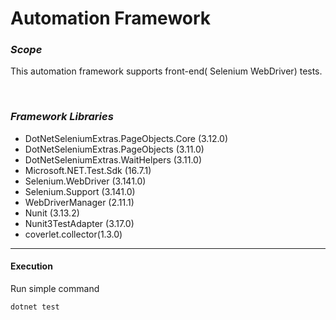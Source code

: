 ﻿
# Automation Framework
### <i>Scope</i>
<p align="justify">
This automation framework supports front-end( Selenium WebDriver) tests. </p>
<br>


### <i>Framework Libraries</i>
- DotNetSeleniumExtras.PageObjects.Core (3.12.0)
- DotNetSeleniumExtras.PageObjects (3.11.0)
- DotNetSeleniumExtras.WaitHelpers (3.11.0)
- Microsoft.NET.Test.Sdk (16.7.1)
- Selenium.WebDriver (3.141.0)
- Selenium.Support (3.141.0)
- WebDriverManager (2.11.1)
- Nunit (3.13.2)
- Nunit3TestAdapter (3.17.0)
- coverlet.collector(1.3.0)
 

*****


#### Execution 

Run simple command

```bash
dotnet test
```
